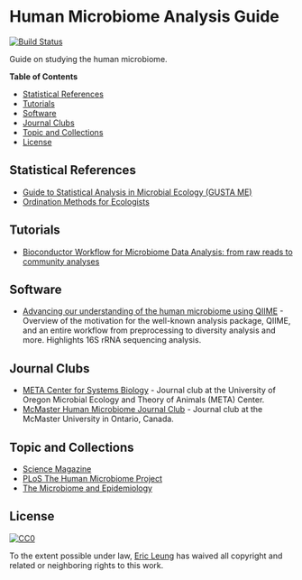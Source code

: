 # Human Microbiome Analysis Guide

[![Build Status](https://travis-ci.org/erictleung/gut-microbiome.svg?branch=master)](https://travis-ci.org/erictleung/gut-microbiome)

Guide on studying the human microbiome.

**Table of Contents**

- [Statistical References](#statistical-references)
- [Tutorials](#tutorials)
- [Software](#software)
- [Journal Clubs](#journal-clubs)
- [Topic and Collections](#topic-and-collections)
- [License](#license)

## Statistical References

- [Guide to Statistical Analysis in Microbial Ecology (GUSTA ME)][gustame]
- [Ordination Methods for Ecologists][ordination]

[gustame]: http://mb3is.megx.net/gustame
[ordination]: http://ordination.okstate.edu/

## Tutorials

- [Bioconductor Workflow for Microbiome Data Analysis: from raw reads to
  community analyses][f1000]

[f1000]: http://dx.doi.org/10.12688/f1000research.8986.2

## Software

- [Advancing our understanding of the human microbiome using
  QIIME][navas-molina] - Overview of the motivation for the well-known analysis
  package, QIIME, and an entire workflow from preprocessing to diversity
  analysis and more. Highlights 16S rRNA sequencing analysis.

[navas-molina]: https://www.ncbi.nlm.nih.gov/pubmed/?term=PMC4517945

## Journal Clubs

- [META Center for Systems Biology][uo] - Journal club at the University of
  Oregon Microbial Ecology and Theory of Animals (META) Center.
- [McMaster Human Microbiome Journal Club][mcmast] - Journal club at the
  McMaster University in Ontario, Canada.

[uo]: http://meta.uoregon.edu/journal-club/
[mcmast]: https://hmjournalclub.wordpress.com/

## Topic and Collections

- [Science Magazine][sciencemag]
- [PLoS The Human Microbiome Project][ploshmp]
- [The Microbiome and Epidemiology][annalsepi]

[sciencemag]: http://www.sciencemag.org/topic/microbiome
[ploshmp]: http://collections.plos.org/hmp
[annalsepi]: http://www.sciencedirect.com/science/journal/10472797/26/5

## License

[![CC0](http://mirrors.creativecommons.org/presskit/buttons/88x31/svg/cc-zero.svg)](https://creativecommons.org/publicdomain/zero/1.0/)

To the extent possible under law, [Eric Leung](https://erictleung.com) has
waived all copyright and related or neighboring rights to this work.

